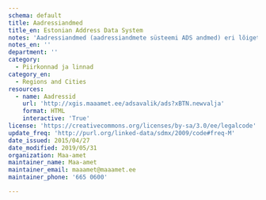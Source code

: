 ```yaml
---
schema: default
title: Aadressiandmed
title_en: Estonian Address Data System
notes: 'Aadressiandmed (aadressiandmete süsteemi ADS andmed) eri lõigetes (eraldi Tallinn, eraldi kehtivate aadressikomponentide nimekiri jne.). Kõigi maaüksuste, hoonete ja hooneosade (korterite) aadressid ja ruumilised asukohad kaardil. Andmed on tasuta kõigile kättesaadavad, väljavõtteid uuendatakse 1 kord kuus. Esimesed andmed pärinevad maakatastri algusaegadest 1992.a. ADS loodi 2007, peale seda on kättesaadav andmemuudatuste info. Igapäevased muudatused on kätte saadavad X-tee teenuste kaudu.'
notes_en: ''
department: ''
category:
  - Piirkonnad ja linnad
category_en:
  - Regions and Cities
resources:
  - name: Aadressid
    url: 'http://xgis.maaamet.ee/adsavalik/ads?xBTN.newvalja'
    format: HTML
    interactive: 'True'
license: 'https://creativecommons.org/licenses/by-sa/3.0/ee/legalcode'
update_freq: 'http://purl.org/linked-data/sdmx/2009/code#freq-M'
date_issued: 2015/04/27
date_modified: 2019/05/31
organization: Maa-amet
maintainer_name: Maa-amet
maintainer_email: maaamet@maaamet.ee
maintainer_phone: '665 0600'

---
```

